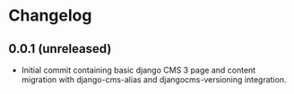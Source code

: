 # Changelog

## 0.0.1 (unreleased)
* Initial commit containing basic django CMS 3 page and content migration with django-cms-alias and djangocms-versioning integration. 
